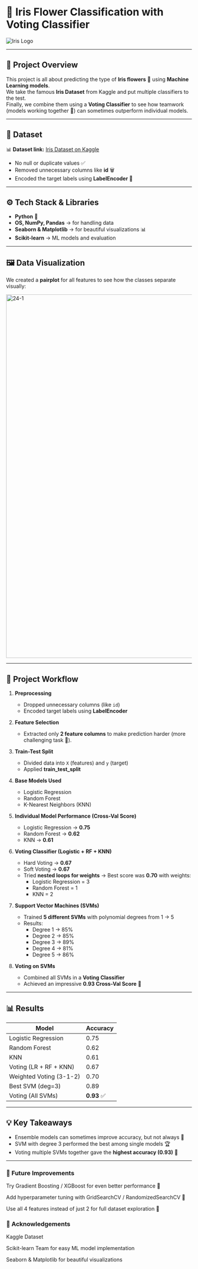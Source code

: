 # 🌸 Iris Flower Classification with Voting Classifier  

![Iris Logo](https://img.icons8.com/emoji/96/cherry-blossom.png)  

---

## 📌 Project Overview  
This project is all about predicting the type of **Iris flowers** 🌺 using **Machine Learning models**.  
We take the famous **Iris Dataset** from Kaggle and put multiple classifiers to the test.  
Finally, we combine them using a **Voting Classifier** to see how teamwork (models working together 🤝) can sometimes outperform individual models.  

---

## 📂 Dataset  
📊 **Dataset link:** [Iris Dataset on Kaggle](https://www.kaggle.com/datasets/saurabh00007/iriscsv)  

- No null or duplicate values ✅  
- Removed unnecessary columns like **id** 🗑️  
- Encoded the target labels using **LabelEncoder** 🎯  

---

## ⚙️ Tech Stack & Libraries  
- **Python** 🐍  
- **OS, NumPy, Pandas** → for handling data  
- **Seaborn & Matplotlib** → for beautiful visualizations 📊  
- **Scikit-learn** → ML models and evaluation  

---

## 🖼️ Data Visualization  
We created a **pairplot** for all features to see how the classes separate visually:  

<img width="1059" height="986" alt="24-1" src="https://github.com/user-attachments/assets/72350cf2-1ba8-4a4c-95a1-07c18786eb89" />
 

---

## 🚀 Project Workflow  

1. **Preprocessing**  
   - Dropped unnecessary columns (like `id`)  
   - Encoded target labels using **LabelEncoder**  

2. **Feature Selection**  
   - Extracted only **2 feature columns** to make prediction harder (more challenging task 🎯).  

3. **Train-Test Split**  
   - Divided data into `X` (features) and `y` (target)  
   - Applied **train_test_split**  

4. **Base Models Used**  
   - Logistic Regression  
   - Random Forest  
   - K-Nearest Neighbors (KNN)  

5. **Individual Model Performance (Cross-Val Score)**  
   - Logistic Regression → **0.75**  
   - Random Forest → **0.62**  
   - KNN → **0.61**  

6. **Voting Classifier (Logistic + RF + KNN)**  
   - Hard Voting → **0.67**  
   - Soft Voting → **0.67**  
   - Tried **nested loops for weights** → Best score was **0.70** with weights:  
     - Logistic Regression = 3  
     - Random Forest = 1  
     - KNN = 2  

7. **Support Vector Machines (SVMs)**  
   - Trained **5 different SVMs** with polynomial degrees from 1 → 5  
   - Results:  
     - Degree 1 → 85%  
     - Degree 2 → 85%  
     - Degree 3 → 89%  
     - Degree 4 → 81%  
     - Degree 5 → 86%  

8. **Voting on SVMs**  
   - Combined all SVMs in a **Voting Classifier**  
   - Achieved an impressive **0.93 Cross-Val Score** 🎉  

---

## 📊 Results  

| Model                  | Accuracy |
|-------------------------|----------|
| Logistic Regression     | 0.75     |
| Random Forest           | 0.62     |
| KNN                     | 0.61     |
| Voting (LR + RF + KNN)  | 0.67     |
| Weighted Voting (3-1-2) | 0.70     |
| Best SVM (deg=3)        | 0.89     |
| Voting (All SVMs)       | **0.93** ✅ |

---

## 💡 Key Takeaways  
- Ensemble models can sometimes improve accuracy, but not always 🚦  
- SVM with degree 3 performed the best among single models 🏆  
- Voting multiple SVMs together gave the **highest accuracy (0.93)** 🎯  

---

### 📌 Future Improvements

Try Gradient Boosting / XGBoost for even better performance 🌟

Add hyperparameter tuning with GridSearchCV / RandomizedSearchCV 🔧

Use all 4 features instead of just 2 for full dataset exploration 🌸

### 🙌 Acknowledgements

Kaggle Dataset

Scikit-learn Team for easy ML model implementation

Seaborn & Matplotlib for beautiful visualizations
